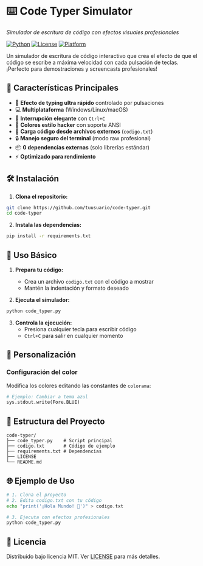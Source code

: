 # ⌨️ Code Typer Simulator

_Simulador de escritura de código con efectos visuales profesionales_

[![Python](https://img.shields.io/badge/Python-3.8%2B-blue?logo=python)](https://www.python.org/)
[![License](https://img.shields.io/badge/License-MIT-green)](LICENSE)
[![Platform](https://img.shields.io/badge/Platform-Windows%20%7C%20Linux%20%7C%20macOS-lightgrey)](https://github.com/Santitub/code-typer)

Un simulador de escritura de código interactivo que crea el efecto de que el código se escribe a máxima velocidad con cada pulsación de teclas. ¡Perfecto para demostraciones y screencasts profesionales!

## 🌟 Características Principales

- 🚀 **Efecto de typing ultra rápido** controlado por pulsaciones
- 💻 **Multiplataforma** (Windows/Linux/macOS)
- 🛑 **Interrupción elegante** con `Ctrl+C`
- 🎨 **Colores estilo hacker** con soporte ANSI
- 📁 **Carga código desde archivos externos** (`codigo.txt`)
- 🔒 **Manejo seguro del terminal** (modo raw profesional)
- 📦 **0 dependencias externas** (solo librerías estándar)
- ⚡ **Optimizado para rendimiento**

## 🛠️ Instalación

1. **Clona el repositorio:**
```bash
git clone https://github.com/tuusuario/code-typer.git
cd code-typer
```

2. **Instala las dependencias:**
```bash
pip install -r requirements.txt
```

## 🚀 Uso Básico

1. **Prepara tu código:**
   - Crea un archivo `codigo.txt` con el código a mostrar
   - Mantén la indentación y formato deseado

2. **Ejecuta el simulador:**
```bash
python code_typer.py
```

3. **Controla la ejecución:**
   - Presiona cualquier tecla para escribir código
   - `Ctrl+C` para salir en cualquier momento

## 🎨 Personalización

### Configuración del color
Modifica los colores editando las constantes de `colorama`:
```python
# Ejemplo: Cambiar a tema azul
sys.stdout.write(Fore.BLUE)
```

## 📂 Estructura del Proyecto
```
code-typer/
├── code_typer.py    # Script principal
├── codigo.txt       # Código de ejemplo
├── requirements.txt # Dependencias
├── LICENSE
└── README.md
```

## 🌐 Ejemplo de Uso
```bash
# 1. Clona el proyecto
# 2. Edita codigo.txt con tu código
echo "print('¡Hola Mundo! 🚀')" > codigo.txt

# 3. Ejecuta con efectos profesionales
python code_typer.py
```

## 📜 Licencia
Distribuido bajo licencia MIT. Ver [LICENSE](LICENSE) para más detalles.
